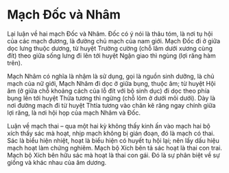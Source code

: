# Mạch Đốc và Nhâm

Lại luận về hai mạch Đốc và Nhâm. Đốc có ý nói là thâu tóm, là nơi tụ hội của các mạch đương, là đường chủ mạch của nam giới. Mạch Đốc đi ở giữa dọc lưng thuộc dương, từ huyệt Trường cường (chỗ lâm dưới xương cùng đít) theo giữa sống lưng đi lên tới huyệt Ngận giao thì ngùng (lợi răng hàm trên).

Mạch Nhâm có nghĩa là nhậm là sử dụng, gọi là nguồn sinh dưỡng, là chủ mạch của nữ giới, Mạch Nhâm đi dọc ở giữa bụng, thuộc âm; từ huyệt Hội âm (ở giữa chỗ khoảng cách của lỗ đít với bộ sinh dục) đi dọc theo phía bụng lên tới huyệt Thửa tương thì ngừng (chỗ lõm ở dưới môi dưới). Dày là nơi đường mạch đi từ huyệt Thtía tương vào chân kẽ răng ngay chính giữa lợi răng, là nơi hội họp của mạch Nhâm và Đốc.

Luận về mạch thai – qua một hai kỳ không thấy kinh ấn vào mạch hai bộ xích thấy sác mà hoạt, nhịp mạch không bị gián đoạn, đó là mạch có thai. Sác là biểu hiện nhiệt, hoạt là biểu hiện có huyết tụ hội lại; nên lấy dấu hiệu mạch hoạt làm chứng nghiêm. Mạch bộ Xích bên tả sác hoạt là thai con trai. Mạch bộ Xích bên hữu sác mà hoạt là thai con gái. Đó là sự phân biệt về sự giống và khác nhau của âm dương.
